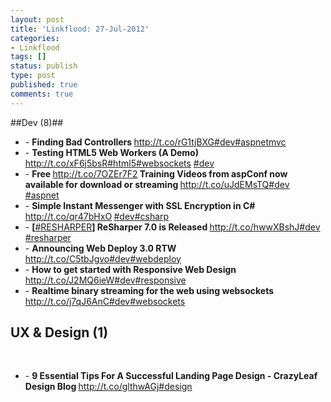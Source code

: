 ```yaml
---
layout: post
title: 'Linkflood: 27-Jul-2012'
categories:
- Linkflood
tags: []
status: publish
type: post
published: true
comments: true
---
```


##Dev (8)##

<ul>
  <li>- <strong>Finding Bad Controllers </strong><a href='http://t.co/rG1tjBXG'>http://t.co/rG1tjBXG</a><a href="http://twitter.com/search/%23dev">#dev</a><a href="http://twitter.com/search/%23aspnetmvc">#aspnetmvc</a><strong></strong>
  </li>
  <li>- <strong>Testing HTML5 Web Workers (A Demo) </strong><a href='http://t.co/xF6j5bsR'>http://t.co/xF6j5bsR</a><a href="http://twitter.com/search/%23html5">#html5</a><a href="http://twitter.com/search/%23websockets">#websockets</a>
    <a
    href="http://twitter.com/search/%23dev">#dev</a><strong></strong>
  </li>
  <li>- <strong>Free </strong><a href='http://t.co/7OZEr7F2'>http://t.co/7OZEr7F2</a><strong> Training Videos from aspConf now available for download or streaming </strong><a href='http://t.co/uJdEMsTQ'>http://t.co/uJdEMsTQ</a><a href="http://twitter.com/search/%23dev">#dev</a>
    <a
    href="http://twitter.com/search/%23aspnet">#aspnet</a><strong></strong>
  </li>
  <li>- <strong>Simple Instant Messenger with SSL Encryption in C# </strong><a href='http://t.co/qr47bHxO'>http://t.co/qr47bHxO</a><strong>  </strong><a href="http://twitter.com/search/%23dev">#dev</a><a href="http://twitter.com/search/%23csharp">#csharp</a><strong></strong>
  </li>
  <li>- <strong>[</strong><a href="http://twitter.com/search/%23RESHARPER">#RESHARPER</a><strong>] ReSharper 7.0 is Released </strong><a href='http://t.co/hwwXBshJ'>http://t.co/hwwXBshJ</a><a href="http://twitter.com/search/%23dev">#dev</a>
    <a
    href="http://twitter.com/search/%23resharper">#resharper</a><strong></strong>
  </li>
  <li>- <strong>Announcing Web Deploy 3.0 RTW </strong><a href='http://t.co/C5tbJgvo'>http://t.co/C5tbJgvo</a><a href="http://twitter.com/search/%23dev">#dev</a><a href="http://twitter.com/search/%23webdeploy">#webdeploy</a><strong></strong>
  </li>
  <li>- <strong>How to get started with Responsive Web Design </strong><a href='http://t.co/J2MQ6ieW'>http://t.co/J2MQ6ieW</a><a href="http://twitter.com/search/%23dev">#dev</a><a href="http://twitter.com/search/%23responsive">#responsive</a><strong></strong>
  </li>
  <li>- <strong>Realtime binary streaming for the web using websockets </strong><a href='http://t.co/j7qJ6AnC'>http://t.co/j7qJ6AnC</a><a href="http://twitter.com/search/%23dev">#dev</a><a href="http://twitter.com/search/%23websockets">#websockets</a><strong></strong>
  </li>
</ul>
<h2>UX & Design (1)</h2>
<br />
<ul>
  <li>- <strong>9 Essential Tips For A Successful Landing Page Design - CrazyLeaf Design Blog </strong><a href='http://t.co/glthwAGj'>http://t.co/glthwAGj</a><a href="http://twitter.com/search/%23design">#design</a><strong></strong>
  </li>
</ul>
